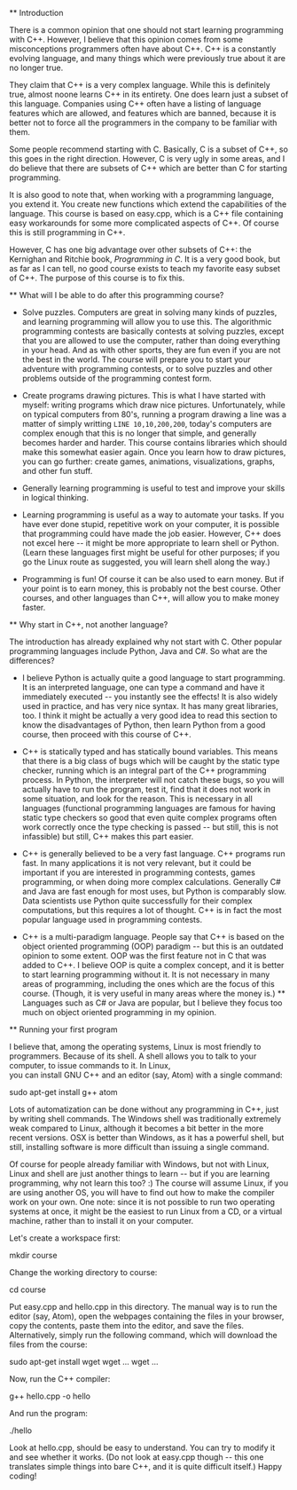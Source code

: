 ** Introduction

There is a common opinion that one should not start learning programming with C++. 
However, I believe that this opinion comes from some misconceptions programmers
often have about C++. C++ is a constantly evolving language, and many things
which were previously true about it are no longer true.

They claim that C++ is a very complex language. While this is definitely true,
almost noone learns C++ in its entirety. One does learn just a subset of this
language. Companies using C++ often have a listing of language features which
are allowed, and features which are banned, because it is better not to force
all the programmers in the company to be familiar with them.

Some people recommend starting with C. Basically, C is a subset of C++,
so this goes in the right direction. 
However, C is very ugly in some areas, and 
I do believe that there are subsets of C++ which are better than C
for starting programming.

It is also good to note that, when working with a programming language,
you extend it. You create new functions which extend the capabilities
of the language. This course is based on easy.cpp, which is a C++
file containing easy workarounds for some more complicated aspects of C++.
Of course this is still programming in C++.

However, C has one big advantage over other subsets of C++: the 
Kernighan and Ritchie book, _Programming in C_. It is a very good book,
but as far as I can tell, no good course exists to teach my favorite
easy subset of C++. The purpose of this course is to fix this.

** What will I be able to do after this programming course?

* Solve puzzles. Computers are great in solving many kinds of puzzles,
and learning programming will allow you to use this. The algorithmic
programming contests are basically contests at solving puzzles, except
that you are allowed to use the computer, rather than doing everything
in your head. And as with other sports, they are fun even if you are
not the best in the world. The course will prepare you to start your
adventure with programming contests, or to solve puzzles and other
problems outside of the programming contest form.

* Create programs drawing pictures. This is what I have started with
myself: writing programs which draw nice pictures. 
Unfortunately, while on typical computers from 80's,
running a program drawing a line was a matter of simply writting
`LINE 10,10,200,200`, today's computers are complex enough that
this is no longer that simple, and generally becomes harder
and harder. This course contains libraries which should make
this somewhat easier again. Once you learn how to draw pictures,
you can go further: create games, animations, visualizations, graphs, and other fun stuff.
                                                           
* Generally learning programming is useful to test and improve your
skills in logical thinking.

* Learning programming is useful as a way to automate your tasks.
If you have ever done stupid, repetitive work on your computer, it
is possible that programming could have made the job easier.
However, C++ does not excel here -- it might be more appropriate
to learn shell or Python. (Learn these languages first might
be useful for other purposes; if you go the Linux route as suggested,
you will learn shell along the way.)

* Programming is fun! Of course it can be also used to earn money. But 
if your point is to earn money, this is probably not the best course.
Other courses, and other languages than C++, will allow you to make
money faster.

** Why start in C++, not another language?

The introduction has already explained why not start with C. Other
popular programming languages include Python, Java and C#. So what
are the differences?

* I believe Python is actually quite a good language to start
programming. It is an interpreted language, one can type a command and 
have it immediately executed -- you instantly see the effects! It is
also widely used in practice, and has very nice syntax. It has many
great libraries, too. I think it might be
actually a very good idea to read this section to know the disadvantages
of Python, then learn Python from a good course, then proceed with this
course of C++.

* C++ is statically typed and has
statically bound variables. This means that there is a big class of
bugs which will be caught by the static type checker, running which is
an integral part of the C++ programming process. 
In Python, the interpreter will not catch these bugs, so you
will actually have to run the program, test it, find that it does not
work in some situation, and look for the reason. This is necessary in
all languages
(functional programming languages are famous for having static
type checkers so good that even quite complex programs often work
correctly once the type checking is passed -- but still, this
is not infassible) but still, C++ makes this part easier.

* C++ is generally believed to be a very fast language. C++ programs
run fast. In many applications it is not very relevant, but it could
be important if you are interested in programming contests, games
programming, or when doing more complex calculations. Generally C#
and Java are fast enough for most uses, but Python is comparably
slow. Data scientists use Python quite successfully for their
complex computations, but this requires a lot of thought. C++
is in fact the most popular language used in programming contests.

* C++ is a multi-paradigm language. People say that C++ is based
on the object oriented programming (OOP) paradigm -- but this is an
outdated opinion to some extent. OOP was the first feature not in
C that was added to C++. I believe OOP is quite a complex concept,
and it is better to start learning programming without it. It is not
necessary in many areas of programming, including the ones which
are the focus of this course. (Though, it
is very useful in many areas where the money is.)
** Languages such as C# or Java are popular, but I believe they focus
too much on object oriented programming in my opinion.

** Running your first program

I believe that, among the operating systems, Linux is most friendly
to programmers. Because of its shell. A shell allows you to
talk to your computer, to issue commands to it. In Linux,  
you can install GNU C++ and an editor (say, Atom) with a single command:

   sudo apt-get install g++ atom

Lots of automatization can be done without any programming in C++,
just by writing shell commands. The Windows shell was traditionally
extremely weak compared to Linux, although it becomes a bit better
in the more recent versions. OSX is better than Windows, as it has
a powerful shell, but still, installing software is more difficult
than issuing a single command.

Of course for people already familiar with Windows, but not with
Linux, Linux and shell are just another things to learn -- but if
you are learning programming, why not learn this too? :)
The course will assume Linux, if you are using another OS, you will have to
find out how to make the compiler work on your own. One note:
since it is not possible to run two operating systems at once,
it might be the easiest to run Linux from a CD, or a virtual
machine, rather than to install it on your computer.
 
Let's create a workspace first:

  mkdir course

Change the working directory to course:

  cd course
  
Put easy.cpp and hello.cpp in this directory. The manual way is to
run the editor (say, Atom), open the webpages containing the 
files in your browser, copy the contents, paste them into the editor,
and save the files. Alternatively, simply run the following command,
which will download the files from the course:

  sudo apt-get install wget
  wget ...
  wget ...

Now, run the C++ compiler:

  g++ hello.cpp -o hello

And run the program:

  ./hello
  
Look at hello.cpp, should be easy to understand. You can try to modify it and
see whether it works. (Do not look at
easy.cpp though -- this one translates simple things into bare C++,
and it is quite difficult itself.) Happy coding!

 